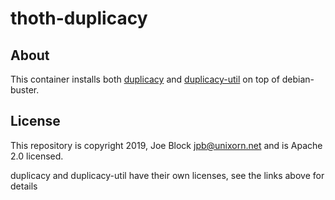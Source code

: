 # thoth-duplicacy

## About

This container installs both [duplicacy](https://github.com/gilbertchen/duplicacy) and [duplicacy-util](https://github.com/jeffaco/duplicacy-util) on top of debian-buster.

## License

This repository is copyright 2019, Joe Block <jpb@unixorn.net> and is Apache 2.0 licensed.

duplicacy and duplicacy-util have their own licenses, see the links above for details
